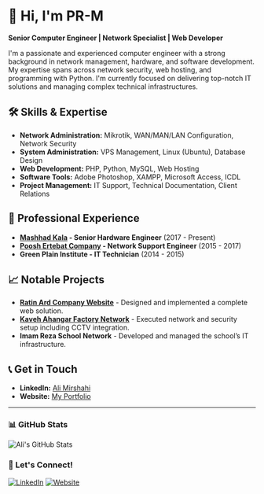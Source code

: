 # 👋 Hi, I'm PR-M

**Senior Computer Engineer | Network Specialist | Web Developer**

I'm a passionate and experienced computer engineer with a strong background in network management, hardware, and software development. My expertise spans across network security, web hosting, and programming with Python. I'm currently focused on delivering top-notch IT solutions and managing complex technical infrastructures.

## 🛠 Skills & Expertise
- **Network Administration:** Mikrotik, WAN/MAN/LAN Configuration, Network Security
- **System Administration:** VPS Management, Linux (Ubuntu), Database Design
- **Web Development:** PHP, Python, MySQL, Web Hosting
- **Software Tools:** Adobe Photoshop, XAMPP, Microsoft Access, ICDL
- **Project Management:** IT Support, Technical Documentation, Client Relations

## 💼 Professional Experience
- **[Mashhad Kala](https://mashadkala.com/) - Senior Hardware Engineer** (2017 - Present)
- **[Poosh Ertebat Company](https://rasmio.com/company/10380299882/direct/) - Network Support Engineer** (2015 - 2017)
- **Green Plain Institute - IT Technician** (2014 - 2015)

## 📈 Notable Projects
- **[Ratin Ard Company Website](http://ratinard.com)** - Designed and implemented a complete web solution.
- **[Kaveh Ahangar Factory Network](https://gsksite.com)** - Executed network and security setup including CCTV integration.
- **Imam Reza School Network** - Developed and managed the school’s IT infrastructure.

## 📞 Get in Touch
- **LinkedIn:** [Ali Mirshahi](https://www.linkedin.com/in/ali-mirshahi-507948248)
- **Website:** [My Portfolio](https://www.pr-mir.ir)

---

### 📊 GitHub Stats
![Ali's GitHub Stats](https://github-readme-stats.vercel.app/api?username=Scary-technologies&show_icons=true&theme=radical)

### 🔗 Let's Connect!
[![LinkedIn](https://img.shields.io/badge/LinkedIn-Connect-blue)](https://www.linkedin.com/in/ali-mirshahi-507948248)
[![Website](https://img.shields.io/badge/Website-Visit-brightgreen)](https://www.pr-mir.ir)
